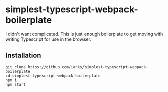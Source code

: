 # simplest-typescript-webpack-boilerplate

I didn't want complicated. This is just enough boilerplate to get moving with
writing Typescript for use in the browser.

## Installation

```
git clone https://github.com/ianks/simplest-typescript-webpack-boilerplate
cd simplest-typescript-webpack-boilerplate
npm i
npm start
```
